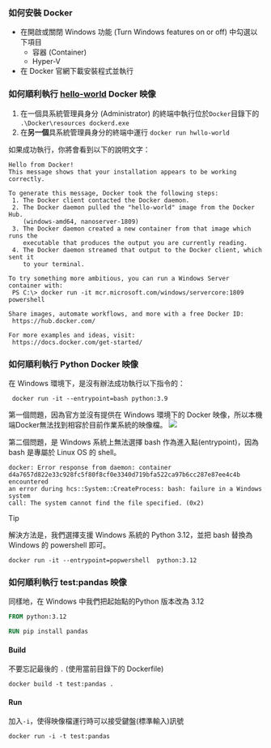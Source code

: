 ### 如何安裝 Docker

- 在開啟或關閉 Windows 功能 (Turn Windows features on or off) 中勾選以下項目
  - 容器 (Container)
  - Hyper-V
- 在 Docker 官網下載安裝程式並執行

### 如何順利執行 [hello-world](https://hub.docker.com/_/hello-world) Docker 映像

1. 在一個具系統管理員身分 (Administrator) 的終端中執行位於`Docker`目錄下的 `.\Docker\resources dockerd.exe`
2. 在**另一個**具系統管理員身分的終端中運行 `docker run hwllo-world`

如果成功執行，你將會看到以下的說明文字：

```
Hello from Docker!
This message shows that your installation appears to be working correctly.

To generate this message, Docker took the following steps:
 1. The Docker client contacted the Docker daemon.
 2. The Docker daemon pulled the "hello-world" image from the Docker Hub.
    (windows-amd64, nanoserver-1809)
 3. The Docker daemon created a new container from that image which runs the
    executable that produces the output you are currently reading.
 4. The Docker daemon streamed that output to the Docker client, which sent it
    to your terminal.

To try something more ambitious, you can run a Windows Server container with:
 PS C:\> docker run -it mcr.microsoft.com/windows/servercore:1809 powershell

Share images, automate workflows, and more with a free Docker ID:
 https://hub.docker.com/

For more examples and ideas, visit:
 https://docs.docker.com/get-started/
```

### 如何順利執行 Python Docker 映像

在 Windows 環境下，是沒有辦法成功執行以下指令的：

```shell
 docker run -it --entrypoint=bash python:3.9
```

第一個問題，因為官方並沒有提供在 Windows 環境下的 Docker 映像，所以本機端Docker無法找到相容於目前作業系統的映像檔。
![](../png/docker-python3.9.png)

第二個問題，是 Windows 系統上無法選擇 bash 作為進入點(entrypoint)，因為 bash 是專屬於 Linux OS 的 shell。

```
docker: Error response from daemon: container
d4a7657d822e33c928fc5f80f8cf0e3340d719bfa522ca97b6cc287e87ee4c4b encountered
an error during hcs::System::CreateProcess: bash: failure in a Windows system
call: The system cannot find the file specified. (0x2)
```

> [!TIP]
> 解決方法是，我們選擇支援 Windows 系統的 Python 3.12，並把 bash 替換為 Windows 的 powershell 即可。
>
> ```shell
> docker run -it --entrypoint=popwershell  python:3.12
> ```

### 如何順利執行 test:pandas 映像

同樣地，在 Windows 中我們把起始點的Python 版本改為 3.12

```Dockerfile
FROM python:3.12

RUN pip install pandas
```

#### Build

不要忘記最後的 `.` (使用當前目錄下的 Dockerfile)

```shell
docker build -t test:pandas .
```

#### Run

加入`-i`，使得映像檔運行時可以接受鍵盤(標準輸入)訊號

```shell
docker run -i -t test:pandas
```
